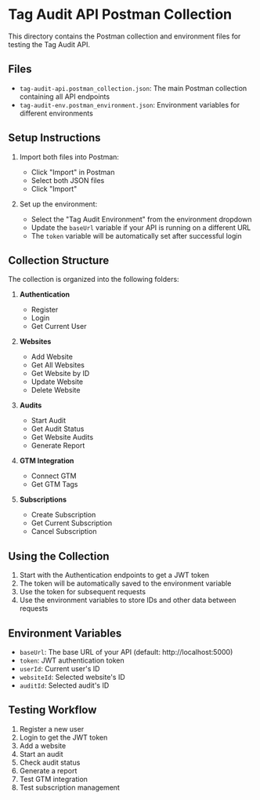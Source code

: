 # Tag Audit API Postman Collection

This directory contains the Postman collection and environment files for testing the Tag Audit API.

## Files

- `tag-audit-api.postman_collection.json`: The main Postman collection containing all API endpoints
- `tag-audit-env.postman_environment.json`: Environment variables for different environments

## Setup Instructions

1. Import both files into Postman:
   - Click "Import" in Postman
   - Select both JSON files
   - Click "Import"

2. Set up the environment:
   - Select the "Tag Audit Environment" from the environment dropdown
   - Update the `baseUrl` variable if your API is running on a different URL
   - The `token` variable will be automatically set after successful login

## Collection Structure

The collection is organized into the following folders:

1. **Authentication**
   - Register
   - Login
   - Get Current User

2. **Websites**
   - Add Website
   - Get All Websites
   - Get Website by ID
   - Update Website
   - Delete Website

3. **Audits**
   - Start Audit
   - Get Audit Status
   - Get Website Audits
   - Generate Report

4. **GTM Integration**
   - Connect GTM
   - Get GTM Tags

5. **Subscriptions**
   - Create Subscription
   - Get Current Subscription
   - Cancel Subscription

## Using the Collection

1. Start with the Authentication endpoints to get a JWT token
2. The token will be automatically saved to the environment variable
3. Use the token for subsequent requests
4. Use the environment variables to store IDs and other data between requests

## Environment Variables

- `baseUrl`: The base URL of your API (default: http://localhost:5000)
- `token`: JWT authentication token
- `userId`: Current user's ID
- `websiteId`: Selected website's ID
- `auditId`: Selected audit's ID

## Testing Workflow

1. Register a new user
2. Login to get the JWT token
3. Add a website
4. Start an audit
5. Check audit status
6. Generate a report
7. Test GTM integration
8. Test subscription management 